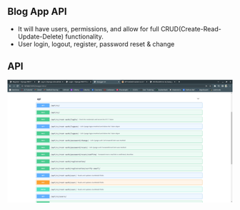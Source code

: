 ## Blog App API
- It will have users, permissions, and allow for full CRUD(Create-Read-Update-Delete) functionality.
- User login, logout, register, password reset & change

## API
[<img alt="alt_text" width="auto" src="assets/api.png" />]()
